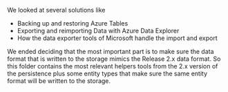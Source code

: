 We looked at several solutions like

- Backing up and restoring Azure Tables
- Exporting and reimporting Data with Azure Data Explorer
- How the data exporter tools of Microsoft handle the import and export

We ended deciding that the most important part is to make sure the data format that is written to the storage mimics the Release 2.x data format. So this folder contains the most relevant helpers tools from the 2.x version of the persistence plus some entity types that make sure the same entity format will be written to the storage.